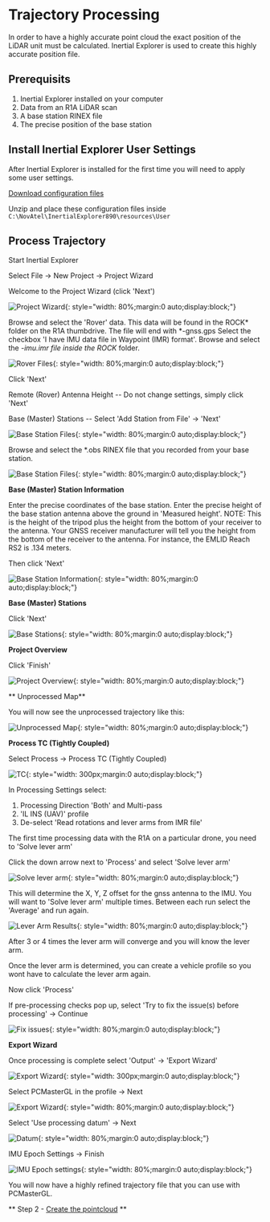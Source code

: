 # Trajectory Processing

In order to have a highly accurate point cloud the exact position of the LiDAR unit must be calculated. Inertial Explorer is used to create this highly accurate position file.

## Prerequisits

1. Inertial Explorer installed on your computer
1. Data from an R1A LiDAR scan
1. A base station RINEX file
1. The precise position of the base station

## Install Inertial Explorer User Settings

After Inertial Explorer is installed for the first time you will need to apply some user settings.

<a id="raw-url" href="https://raw.githubusercontent.com/RockRobotic/rock-doc/master/docs/pre-processing/files/R1A_IE_Profiles.zip">Download configuration files</a>

Unzip and place these configuration files inside `C:\NovAtel\InertialExplorer890\resources\User`

## Process Trajectory

Start Inertial Explorer

Select File -> New Project -> Project Wizard

Welcome to the Project Wizard (click 'Next')

![Project Wizard](../img/project-wizard.png){: style="width: 80%;margin:0 auto;display:block;"}

Browse and select the 'Rover' data. This data will be found in the ROCK* folder on the R1A thumbdrive. The file will end with *-gnss.gps
Select the checkbox 'I have IMU data file in Waypoint (IMR) format'.
Browse and select the *-imu.imr file inside the ROCK* folder.

![Rover Files](../img/rover-filled.png){: style="width: 80%;margin:0 auto;display:block;"}

Click 'Next'

Remote (Rover) Antenna Height -- Do not change settings, simply click 'Next'

Base (Master) Stations -- Select 'Add Station from File' -> 'Next'

![Base Station Files](../img/base-station-file.png){: style="width: 80%;margin:0 auto;display:block;"}

Browse and select the *.obs RINEX file that you recorded from your base station.

![Base Station Files](../img/base-station-obs.png){: style="width: 80%;margin:0 auto;display:block;"}

**Base (Master) Station Information**

Enter the precise coordinates of the base station.
Enter the precise height of the base station antenna above the ground in 'Measured height'.
NOTE: This is the height of the tripod plus the height from the bottom of your receiver to the antenna. Your GNSS receiver manufacturer will tell you the height from the bottom of the receiver to the antenna. For instance, the EMLID Reach RS2 is .134 meters.

Then click 'Next'

![Base Station Information](../img/base-station-info.png){: style="width: 80%;margin:0 auto;display:block;"}

**Base (Master) Stations**

Click 'Next'

![Base Stations](../img/base-stations-2.png){: style="width: 80%;margin:0 auto;display:block;"}

**Project Overview**

Click 'Finish'

![Project Overview](../img/project-overview.png){: style="width: 80%;margin:0 auto;display:block;"}

** Unprocessed Map**

You will now see the unprocessed trajectory like this:

![Unprocessed Map](../img/unprocessed-map.png){: style="width: 80%;margin:0 auto;display:block;"}

**Process TC (Tightly Coupled)**

Select Process -> Process TC (Tightly Coupled)

![TC](../img/tightly-coupled.png){: style="width: 300px;margin:0 auto;display:block;"}

In Processing Settings select:

1. Processing Direction 'Both' and Multi-pass
1. 'IL INS (UAV)' profile
1. De-select 'Read rotations and lever arms from IMR file'

The first time processing data with the R1A on a particular drone, you need to 'Solve lever arm'

Click the down arrow next to 'Process' and select 'Solve lever arm'

![Solve lever arm](../img/solve-lever-arm.png){: style="width: 80%;margin:0 auto;display:block;"}

This will determine the X, Y, Z offset for the gnss antenna to the IMU. You will want to 'Solve lever arm' multiple times. Between each run select the 'Average' and run again. 

![Lever Arm Results](../img/lever-arm-results.png){: style="width: 80%;margin:0 auto;display:block;"}

After 3 or 4 times the lever arm will converge and you will know the lever arm.

Once the lever arm is determined, you can create a vehicle profile so you wont have to calculate the lever arm again.

Now click 'Process'

If pre-processing checks pop up, select 'Try to fix the issue(s) before processing' -> Continue

![Fix issues](../img/fix-issues.png){: style="width: 80%;margin:0 auto;display:block;"}

**Export Wizard**

Once processing is complete select 'Output' -> 'Export Wizard'

![Export Wizard](../img/export-wizard.png){: style="width: 300px;margin:0 auto;display:block;"}

Select PCMasterGL in the profile -> Next

![Export Wizard](../img/export-coordinates-wizard.png){: style="width: 80%;margin:0 auto;display:block;"}

Select 'Use processing datum' -> Next

![Datum](../img/output-coordinate-datum.png){: style="width: 80%;margin:0 auto;display:block;"}

IMU Epoch Settings -> Finish

![IMU Epoch settings](../img/epoch-settings.png){: style="width: 80%;margin:0 auto;display:block;"}

You will now have a highly refined trajectory file that you can use with PCMasterGL.

** Step 2 - [Create the pointcloud](point-cloud-processing.md) **